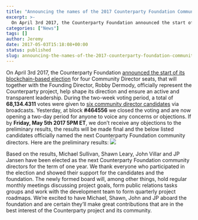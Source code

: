 ```yaml
---
title: "Announcing the names of the 2017 Counterparty Foundation Community Directors"
excerpt: >-
  On April 3rd 2017, the Counterparty Foundation announced the start of its blockchain-based election for four Community Director seats, that will together with the Founding Director, Robby Dermody, officially represent the Counterparty project, help shape its direction and ensure an active and transparent leadership. During the two-week voting period, a total of 68,134.4311 votes were
categories: ["News"]
tags: []
author: Jeremy
date: 2017-05-03T15:18:08+00:00
status: published
slug: announcing-the-names-of-the-2017-counterparty-foundation-community-directors
---
```


On April 3rd 2017, the Counterparty Foundation [announced the start of its blockchain-based election](http://counterparty.local/news/announcing-the-start-of-the-2017-counterparty-foundation-community-seats-election/) for four Community Director seats, that will together with the Founding Director, Robby Dermody, officially represent the Counterparty project, help shape its direction and ensure an active and transparent leadership. During the two-week voting period, a total of **68,134.4311** votes were given to [six community director candidates](https://counterpartytalk.org/t/ann-start-of-the-counterparty-foundation-2017-election-nomination-period-apr-3rd-apr-17th/2804) via broadcasts. Yesterday, at block **\#464556** we closed the voting and are now opening a two-day period for anyone to voice any concerns or objections. If by **Friday, May 5th 2017 5PM ET**, we don’t receive any objections to the preliminary results, the results will be made final and the below listed candidates officially named the next Counterparty Foundation community directors. Here are the preliminary results: [![](http://counterparty.local/wp-content/uploads/2017/05/counterparty-election-results-2017.jpg)](http://counterparty.local/wp-content/uploads/2017/05/counterparty-election-results-2017.jpg) 

Based on the results, Michael Sullivan, Shawn Leary, John Villar and JP Jansen have been elected as the next Counterparty Foundation community directors for the term of one year. We thank everyone who participated in the election and showed their support for the candidates and the foundation. The newly formed board will, among other things, hold regular monthly meetings discussing project goals, form public relations tasks groups and work with the development team to form quarterly project roadmaps. We’re excited to have Michael, Shawn, John and JP aboard the foundation and are certain they’ll make great contributions that are in the best interest of the Counterparty project and its community.